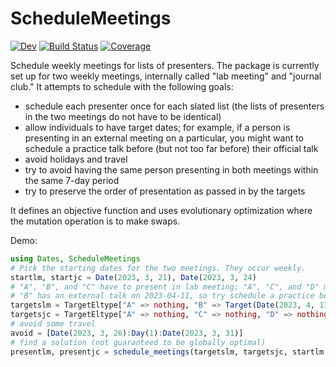 # ScheduleMeetings

[![Dev](https://img.shields.io/badge/docs-dev-blue.svg)](https://timholy.github.io/ScheduleMeetings.jl/dev/)
[![Build Status](https://github.com/timholy/ScheduleMeetings.jl/actions/workflows/CI.yml/badge.svg?branch=main)](https://github.com/timholy/ScheduleMeetings.jl/actions/workflows/CI.yml?query=branch%3Amain)
[![Coverage](https://codecov.io/gh/timholy/ScheduleMeetings.jl/branch/main/graph/badge.svg)](https://codecov.io/gh/timholy/ScheduleMeetings.jl)

Schedule weekly meetings for lists of presenters. The package is currently set up for two weekly meetings, internally called "lab meeting" and "journal club." It attempts to schedule with the following goals:

- schedule each presenter once for each slated list (the lists of presenters in the two meetings do not have to be identical)
- allow individuals to have target dates; for example, if a person is presenting in an external meeting on a particular, you might want to schedule a practice talk before (but not too far before) their official talk
- avoid holidays and travel
- try to avoid having the same person presenting in both meetings within the same 7-day period
- try to preserve the order of presentation as passed in by the targets

It defines an objective function and uses evolutionary optimization where the mutation operation is to make swaps.

Demo:

```julia
using Dates, ScheduleMeetings
# Pick the starting dates for the two meetings. They occur weekly.
startlm, startjc = Date(2023, 3, 21), Date(2023, 3, 24)
# "A", "B", and "C" have to present in lab meeting; "A", "C", and "D" must present in journal club
# "B" has an external talk on 2023-04-11, so try schedule a practice before that.
targetslm = TargetEltype["A" => nothing, "B" => Target(Date(2023, 4, 11)), "C" => nothing]
targetsjc = TargetEltype["A" => nothing, "C" => nothing, "D" => nothing]
# avoid some travel
avoid = [Date(2023, 3, 26):Day(1):Date(2023, 3, 31)]
# find a solution (not guaranteed to be globally optimal)
presentlm, presentjc = schedule_meetings(targetslm, targetsjc, startlm, startjc; avoid)
```
